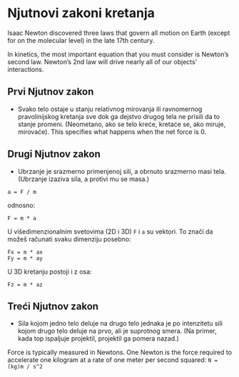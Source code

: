 # Njutnovi zakoni kretanja

Isaac Newton discovered three laws that govern all motion on Earth (except for on the molecular level) in the late 17th century.

In kinetics, the most important equation that you must consider is Newton’s second law. Newton’s 2nd law will drive nearly all of our objects’ interactions.

## Prvi Njutnov zakon

* Svako telo ostaje u stanju relativnog mirovanja ili ravnomernog pravolinijskog kretanja sve dok ga dejstvo drugog tela ne prisili da to stanje promeni. (Neometano, ako se telo kreće, kretaće se, ako miruje, mirovaće). This specifies what happens when the net force is 0.

## Drugi Njutnov zakon

*	Ubrzanje je srazmerno primenjenoj sili, a obrnuto srazmerno masi tela. (Ubrzanje izaziva sila, a protivi mu se masa.)

```
a = F / m
```
odnosno:
```
F = m * a
```

U višedimenzionalnim svetovima (2D i 3D) `F` i `a` su vektori. To znači da možeš računati svaku dimenziju posebno:
```
Fx = m * ax
Fy = m * ay
```

U 3D kretanju postoji i z osa:
```
Fz = m * az
```

## Treći Njutnov zakon

*	Sila kojom jedno telo deluje na drugo telo jednaka je po intenzitetu sili kojom drugo telo deluje na prvo, ali je suprotnog smera. (Na primer, kada top ispaljuje projektil, projektil ga pomera nazad.)

Force is typically measured in Newtons. One Newton is the force required to accelerate one kilogram at a rate of one meter per second squared:
`N = (kg)m / s^2`
